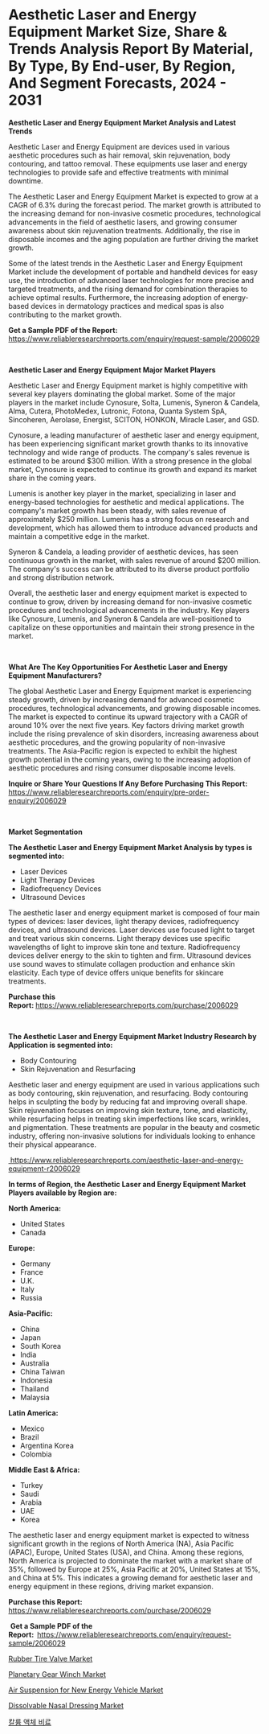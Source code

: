 <p><h1>Aesthetic Laser and Energy Equipment Market Size, Share & Trends Analysis Report By Material, By Type, By End-user, By Region, And Segment Forecasts, 2024 - 2031</h1></p><p><strong>Aesthetic Laser and Energy Equipment Market Analysis and Latest Trends</strong></p>
<p><p>Aesthetic Laser and Energy Equipment are devices used in various aesthetic procedures such as hair removal, skin rejuvenation, body contouring, and tattoo removal. These equipments use laser and energy technologies to provide safe and effective treatments with minimal downtime.</p><p>The Aesthetic Laser and Energy Equipment Market is expected to grow at a CAGR of 6.3% during the forecast period. The market growth is attributed to the increasing demand for non-invasive cosmetic procedures, technological advancements in the field of aesthetic lasers, and growing consumer awareness about skin rejuvenation treatments. Additionally, the rise in disposable incomes and the aging population are further driving the market growth.</p><p>Some of the latest trends in the Aesthetic Laser and Energy Equipment Market include the development of portable and handheld devices for easy use, the introduction of advanced laser technologies for more precise and targeted treatments, and the rising demand for combination therapies to achieve optimal results. Furthermore, the increasing adoption of energy-based devices in dermatology practices and medical spas is also contributing to the market growth.</p></p>
<p><strong>Get a Sample PDF of the Report:&nbsp;</strong> <a href="https://www.reliableresearchreports.com/enquiry/request-sample/2006029">https://www.reliableresearchreports.com/enquiry/request-sample/2006029</a></p>
<p>&nbsp;</p>
<p><strong>Aesthetic Laser and Energy Equipment Major Market Players</strong></p>
<p><p>Aesthetic Laser and Energy Equipment market is highly competitive with several key players dominating the global market. Some of the major players in the market include Cynosure, Solta, Lumenis, Syneron & Candela, Alma, Cutera, PhotoMedex, Lutronic, Fotona, Quanta System SpA, Sincoheren, Aerolase, Energist, SCITON, HONKON, Miracle Laser, and GSD.</p><p>Cynosure, a leading manufacturer of aesthetic laser and energy equipment, has been experiencing significant market growth thanks to its innovative technology and wide range of products. The company's sales revenue is estimated to be around $300 million. With a strong presence in the global market, Cynosure is expected to continue its growth and expand its market share in the coming years.</p><p>Lumenis is another key player in the market, specializing in laser and energy-based technologies for aesthetic and medical applications. The company's market growth has been steady, with sales revenue of approximately $250 million. Lumenis has a strong focus on research and development, which has allowed them to introduce advanced products and maintain a competitive edge in the market.</p><p>Syneron & Candela, a leading provider of aesthetic devices, has seen continuous growth in the market, with sales revenue of around $200 million. The company's success can be attributed to its diverse product portfolio and strong distribution network.</p><p>Overall, the aesthetic laser and energy equipment market is expected to continue to grow, driven by increasing demand for non-invasive cosmetic procedures and technological advancements in the industry. Key players like Cynosure, Lumenis, and Syneron & Candela are well-positioned to capitalize on these opportunities and maintain their strong presence in the market.</p></p>
<p>&nbsp;</p>
<p><strong>What Are The Key Opportunities For Aesthetic Laser and Energy Equipment Manufacturers?</strong></p>
<p><p>The global Aesthetic Laser and Energy Equipment market is experiencing steady growth, driven by increasing demand for advanced cosmetic procedures, technological advancements, and growing disposable incomes. The market is expected to continue its upward trajectory with a CAGR of around 10% over the next five years. Key factors driving market growth include the rising prevalence of skin disorders, increasing awareness about aesthetic procedures, and the growing popularity of non-invasive treatments. The Asia-Pacific region is expected to exhibit the highest growth potential in the coming years, owing to the increasing adoption of aesthetic procedures and rising consumer disposable income levels.</p></p>
<p><strong>Inquire or Share Your Questions If Any Before Purchasing This Report:</strong> <a href="https://www.reliableresearchreports.com/enquiry/pre-order-enquiry/2006029">https://www.reliableresearchreports.com/enquiry/pre-order-enquiry/2006029</a></p>
<p>&nbsp;</p>
<p><strong>Market Segmentation</strong></p>
<p><strong>The Aesthetic Laser and Energy Equipment Market Analysis by types is segmented into:</strong></p>
<p><ul><li>Laser Devices</li><li>Light Therapy Devices</li><li>Radiofrequency Devices</li><li>Ultrasound Devices</li></ul></p>
<p><p>The aesthetic laser and energy equipment market is composed of four main types of devices: laser devices, light therapy devices, radiofrequency devices, and ultrasound devices. Laser devices use focused light to target and treat various skin concerns. Light therapy devices use specific wavelengths of light to improve skin tone and texture. Radiofrequency devices deliver energy to the skin to tighten and firm. Ultrasound devices use sound waves to stimulate collagen production and enhance skin elasticity. Each type of device offers unique benefits for skincare treatments.</p></p>
<p><strong>Purchase this Report:&nbsp;</strong><a href="https://www.reliableresearchreports.com/purchase/2006029">https://www.reliableresearchreports.com/purchase/2006029</a></p>
<p>&nbsp;</p>
<p><strong>The Aesthetic Laser and Energy Equipment Market Industry Research by Application is segmented into:</strong></p>
<p><ul><li>Body Contouring</li><li>Skin Rejuvenation and Resurfacing</li></ul></p>
<p><p>Aesthetic laser and energy equipment are used in various applications such as body contouring, skin rejuvenation, and resurfacing. Body contouring helps in sculpting the body by reducing fat and improving overall shape. Skin rejuvenation focuses on improving skin texture, tone, and elasticity, while resurfacing helps in treating skin imperfections like scars, wrinkles, and pigmentation. These treatments are popular in the beauty and cosmetic industry, offering non-invasive solutions for individuals looking to enhance their physical appearance.</p></p>
<p><a href="https://www.reliableresearchreports.com/aesthetic-laser-and-energy-equipment-r2006029">&nbsp;https://www.reliableresearchreports.com/aesthetic-laser-and-energy-equipment-r2006029</a></p>
<p><strong>In terms of Region, the Aesthetic Laser and Energy Equipment Market Players available by Region are:</strong></p>
<p>
    <p> <strong> North America: </strong>
        <ul>
            <li>United States</li>
            <li>Canada</li>
        </ul>
        </p> 
    <p> <strong> Europe: </strong>
        <ul>
            <li>Germany</li>
            <li>France</li>
            <li>U.K.</li>
            <li>Italy</li>
            <li>Russia</li>
        </ul>
        </p> 
    <p> <strong> Asia-Pacific: </strong>
        <ul>
            <li>China</li>
            <li>Japan</li>
            <li>South Korea</li>
            <li>India</li>
            <li>Australia</li>
            <li>China Taiwan</li>
            <li>Indonesia</li>
            <li>Thailand</li>
            <li>Malaysia</li>
        </ul>
        </p> 
    <p> <strong> Latin America: </strong>
        <ul>
            <li>Mexico</li>
            <li>Brazil</li>
            <li>Argentina Korea</li>
            <li>Colombia</li>
        </ul>
        </p> 
    <p> <strong> Middle East & Africa: </strong>
        <ul>
            <li>Turkey</li>
            <li>Saudi</li>
            <li>Arabia</li>
            <li>UAE</li>
            <li>Korea</li>
        </ul>
    </p>
    </p>
<p><p>The aesthetic laser and energy equipment market is expected to witness significant growth in the regions of North America (NA), Asia Pacific (APAC), Europe, United States (USA), and China. Among these regions, North America is projected to dominate the market with a market share of 35%, followed by Europe at 25%, Asia Pacific at 20%, United States at 15%, and China at 5%. This indicates a growing demand for aesthetic laser and energy equipment in these regions, driving market expansion.</p></p>
<p><strong>Purchase this Report: </strong><a href="https://www.reliableresearchreports.com/purchase/2006029">https://www.reliableresearchreports.com/purchase/2006029</a></p>
<p>&nbsp;<strong>Get a Sample PDF of the Report:&nbsp;&nbsp;</strong><a href="https://www.reliableresearchreports.com/enquiry/request-sample/2006029">https://www.reliableresearchreports.com/enquiry/request-sample/2006029</a></p>
<p><strong></strong></p>
<p><p><a href="https://github.com/kufem1/Market-Research-Report-List-3/blob/main/rubber-tire-valve-market.md">Rubber Tire Valve Market</a></p><p><a href="https://github.com/kosella/Market-Research-Report-List-4/blob/main/planetary-gear-winch-market.md">Planetary Gear Winch Market</a></p><p><a href="https://www.linkedin.com/pulse/air-suspension-new-energy-vehicle-market-size-amp-share-analysis-tejre">Air Suspension for New Energy Vehicle Market</a></p><p><a href="https://www.linkedin.com/pulse/dissolvable-nasal-dressing-market-outlook-forecast-it18e">Dissolvable Nasal Dressing Market</a></p><p><a href="https://github.com/Howaoole34545/Market-Research-Report-List-2/blob/main/2280430178576.md">칼륨 액체 비료</a></p></p>